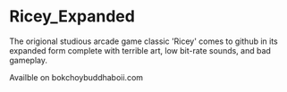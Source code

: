 # Ricey_Expanded
The origional studious arcade game classic 'Ricey' comes to github in its expanded form complete with terrible art, low bit-rate sounds, and bad gameplay.

Availble on bokchoybuddhaboii.com
